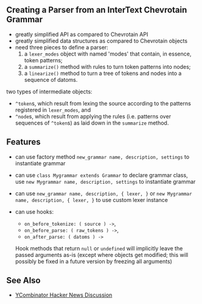 

## Creating a Parser from an InterText Chevrotain Grammar


* greatly simplified API as compared to Chevrotain API
* greatly simplified data structures as compared to Chevrotain objects
* need three pieces to define a parser:
	1)	a `lexer_modes` object with named 'modes' that contain, in essence, token patterns;
	2)	a `summarize()` method with rules to turn token patterns into nodes;
	3) 	a `linearize()` method to turn a tree of tokens and nodes into a sequence of datoms.

two types of intermediate objects:
* `^token`s, which result from lexing the source according to the patterns registered in `lexer_modes`, and
* `^node`s, which result from applying the rules (i.e. patterns over sequences of `^token`s) as laid down in
  the `summarize` method.


## Features

* can use factory method `new_grammar name, description, settings` to instantiate grammar
* can use `class Mygrammar extends Grammar` to declare grammar class, use `new Mygrammar name, description,
  settings` to instantiate grammar
* can use `new_grammar name, description, { lexer, }` or `new Mygrammar name, description, { lexer, }` to
	use custom lexer instance
* can use hooks:

	* `on_before_tokenize: ( source ) ->`,
	* `on_before_parse: ( raw_tokens ) ->`,
	* `on_after_parse: ( datoms ) ->`

	Hook methods that return `null` or `undefined` will implicitly leave the passed arguments as-is (except
	where objects get modified; this will possibly be fixed in a future version by freezing all arguments)

## See Also

* [YCombinator Hacker News Discussion](https://news.ycombinator.com/item?id=11238769)